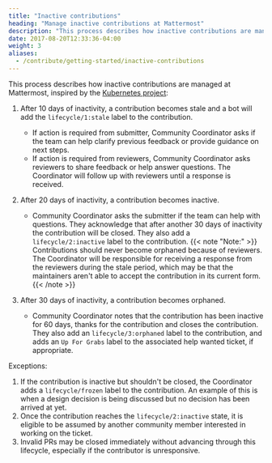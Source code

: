 ```yaml
---
title: "Inactive contributions"
heading: "Manage inactive contributions at Mattermost"
description: "This process describes how inactive contributions are managed at Mattermost, inspired by the Kubernetes project."
date: 2017-08-20T12:33:36-04:00
weight: 3
aliases:
  - /contribute/getting-started/inactive-contributions
---
```


This process describes how inactive contributions are managed at Mattermost, inspired by the [Kubernetes project](https://github.com/kubernetes/kubernetes):

1. After 10 days of inactivity, a contribution becomes stale and a bot will add the `lifecycle/1:stale` label to the contribution.
    - If action is required from submitter, Community Coordinator asks if the team can help clarify previous feedback or provide guidance on next steps.
    - If action is required from reviewers, Community Coordinator asks reviewers to share feedback or help answer questions. The Coordinator will follow up with reviewers until a response is received.

2. After 20 days of inactivity, a contribution becomes inactive.
    - Community Coordinator asks the submitter if the team can help with questions. They acknowledge that after another 30 days of inactivity the contribution will be closed. They also add a `lifecycle/2:inactive` label to the contribution.
  {{< note "Note:" >}}
  Contributions should never become orphaned because of reviewers. The Coordinator will be responsible for receiving a response from the reviewers during the stale period, which may be that the maintainers aren't able to accept the contribution in its current form.
  {{< /note >}}
3. After 30 days of inactivity, a contribution becomes orphaned.
    - Community Coordinator notes that the contribution has been inactive for 60 days, thanks for the contribution and closes the contribution. They also add an `lifecycle/3:orphaned` label to the contribution, and adds an `Up For Grabs` label to the associated help wanted ticket, if appropriate.

Exceptions:

1. If the contribution is inactive but shouldn't be closed, the Coordinator adds a `lifecycle/frozen` label to the contribution. An example of this is when a design decision is being discussed but no decision has been arrived at yet.
2. Once the contribution reaches the `lifecycle/2:inactive` state, it is eligible to be assumed by another community member interested in working on the ticket.
3. Invalid PRs may be closed immediately without advancing through this lifecycle, especially if the contributor is unresponsive.
